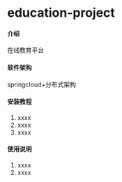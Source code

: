 # education-project

#### 介绍
在线教育平台

#### 软件架构
springcloud+分布式架构


#### 安装教程

1.  xxxx
2.  xxxx
3.  xxxx

#### 使用说明

1.  xxxx
2.  xxxx

